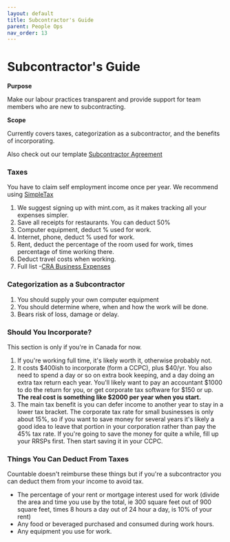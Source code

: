 ```yaml
---
layout: default
title: Subcontractor's Guide
parent: People Ops
nav_order: 13
---
```


# Subcontractor's Guide

**Purpose**

Make our labour practices transparent and provide support for team members who are new to subcontracting.

**Scope**

Currently covers taxes, categorization as a subcontractor, and the benefits of incorporating.

Also check out our template [Subcontractor Agreement](SUBCONTRACTOR_AGREEMENT.md)

### Taxes

You have to claim self employment income once per year. We recommend using [SimpleTax](https://simpletax.ca/)

1.  We suggest signing up with mint.com, as it makes tracking all your expenses simpler.
2.  Save all receipts for restaurants. You can deduct 50%
3.  Computer equipment, deduct % used for work.
4.  Internet, phone, deduct % used for work.
5.  Rent, deduct the percentage of the room used for work, times percentage of time working there.
6.  Deduct travel costs when working.
7.  Full list -[CRA Business Expenses](https://www.canada.ca/en/revenue-agency/services/tax/businesses/topics/sole-proprietorships-partnerships/business-expenses)

### Categorization as a Subcontractor

1.  You should supply your own computer equipment
2.  You should determine where, when and how the work will be done.
3.  Bears risk of loss, damage or delay.

### Should You Incorporate?

This section is only if you're in Canada for now.

1.  If you're working full time, it's likely worth it, otherwise probably not.
2.  It costs $400ish to incorporate (form a CCPC), plus $40/yr. You also need to spend a day or so on extra book keeping, and a day doing an extra tax return each year. You'll likely want to pay an accountant $1000 to do the return for you, or get corporate tax software for $150 or up. **The real cost is something like $2000 per year when you start.**
3.  The main tax benefit is you can defer income to another year to stay in a lower tax bracket. The corporate tax rate for small businesses is only about 15%, so if you want to save money for several years it's likely a good idea to leave that portion in your corporation rather than pay the 45% tax rate. If you're going to save the money for quite a while, fill up your RRSPs first. Then start saving it in your CCPC.

### Things You Can Deduct From Taxes

Countable doesn't reimburse these things but if you're a subcontractor you can deduct them from your income to avoid tax.

  - The percentage of your rent or mortgage interest used for work (divide the area and time you use by the total, ie 300 square feet out of 900 square feet, times 8 hours a day out of 24 hour a day, is 10% of your rent)
  - Any food or beveraged purchased and consumed during work hours.
  - Any equipment you use for work.
